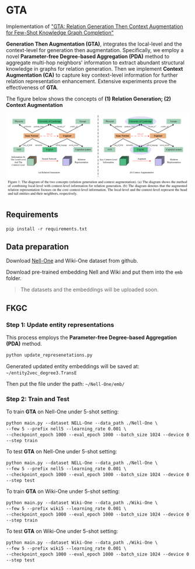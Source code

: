 # GTA

Implementation of ["GTA: Relation Generation Then Context Augmentation for Few-Shot Knowledge Graph Completion"](https://openreview.net/forum?id=yn0880hTII&referrer=%5BAuthor%20Console%5D(%2Fgroup%3Fid%3DAAAI.org%2F2025%2FConference%2FAuthors%23your-submissions))

**Generation Then Augmentation (GTA)**, integrates the local-level and the context-level for generation then augmentation. Specifically, we employ a novel **Parameter-free Degree-based Aggregation (PDA)** method to aggregate multi-hop neighbors' information to extract abundant structural knowledge in graphs for relation generation. Then we implement **Context Augmentation (CA)** to capture key context-level information for further relation representation enhancement. Extensive experiments prove the effectiveness of **GTA**.

The figure below shows the concepts of **(1) Relation Generation; (2) Context Augmentation**

![concepts](./fig/concepts.png)

## Requirements

```
pip install -r requirements.txt
```

## Data preparation

Download [Nell-One](https://drive.google.com/file/d/15V_KPOVhuLOPA34uwRlB3d0YOx7e8-yU/view) and Wiki-One dataset from github.

Download pre-trained embedding  Nell and Wiki and put them into the ```emb``` folder.

> The datasets and the embeddings will be uploaded soon.

## FKGC

### Step 1: Update entity representations

This process employs the **Parameter-free Degree-based Aggregation (PDA)** method.

```sh
python update_represenetations.py
```

Generated updated entity embeddings will be saved at: `~/entity2vec_degree3.TransE`

Then put the file under the path: `~/Nell-One/emb/`

### Step 2: Train and Test

To train **GTA** on Nell-One under 5-shot setting:

```
python main.py --dataset NELL-One --data_path ./Nell-One \
--few 5 --prefix nell5 --learning_rate 0.001 \
--checkpoint_epoch 1000 --eval_epoch 1000 --batch_size 1024 --device 0 --step train
```

To test **GTA** on Nell-One under 5-shot setting:
```
python main.py --dataset NELL-One --data_path ./Nell-One \
--few 5 --prefix nell5 --learning_rate 0.001 \
--checkpoint_epoch 1000 --eval_epoch 1000 --batch_size 1024 --device 0 --step test
```

To train **GTA** on Wiki-One under 5-shot setting:

```
python main.py --dataset Wiki-One --data_path ./Wiki-One \
--few 5 --prefix wiki5 --learning_rate 0.001 \
--checkpoint_epoch 1000 --eval_epoch 1000 --batch_size 1024 --device 0 --step train
```

To test **GTA** on Wiki-One under 5-shot setting:

```
python main.py --dataset Wiki-One --data_path ./Wiki-One \
--few 5 --prefix wiki5 --learning_rate 0.001 \
--checkpoint_epoch 1000 --eval_epoch 1000 --batch_size 1024 --device 0 --step test
```



